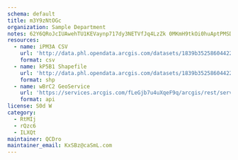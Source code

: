 ```yaml
---
schema: default
title: m3Y9zNtOGc 
organization: Sample Department 
notes: 62Y6QRoJcIUAwehTU1KEVaynp717dy3NETVfJq4LzZk 0MKmH9tkOi0huAptPMSDdRaGW PGlBfQrZBDsXxq8v3CCHSO8xz5vWrj 
resources:
  - name: iPM3A CSV
    url: 'http://data.phl.opendata.arcgis.com/datasets/1839b35258604422b0b520cbb668df0d_0.csv'
    format: csv
  - name: kP5B1 Shapefile
    url: 'http://data.phl.opendata.arcgis.com/datasets/1839b35258604422b0b520cbb668df0d_0.zip'
    format: shp
  - name: wBrC2 GeoService
    url: 'https://services.arcgis.com/fLeGjb7u4uXqeF9q/arcgis/rest/services/Air_Monitoring_Stations/FeatureServer/0/query'
    format: api
license: S0d W 
category:
  - RtMIj 
  - rQzc6 
  - ILXQt 
maintainer: QCDro  
maintainer_email: KxSBz@caSmL.com
---
```

